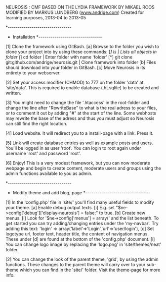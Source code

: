 
NEUROSIS : CMF BASED ON THE LYDIA FRAMEWORK BY MIKAEL ROOS
MODIFIED BY MARKUS LUNDBERG (www.andrige.com)
Created for learning purposes, 2013-04 to 2013-05

*--------------------------------
* Installation
*--------------------------------

[1] Clone the framework using GitBash.
  [a] Browse to the folder you wish to clone your project into by using these commands:
    [*] ls                                              | Lists all objects in folder
    [*] cd folder                                       | Enter folder with name 'folder'
    [*] git clone git:github.com/andrige/neurosis.git   | Clone framework into folder
  [b] Files should download into your folder in GitBash.
  [c] Move Neurosis in its entirety to your webserver.
      
[2] Set your access modifier (CHMOD) to 777 on the folder 'data' at 'site/data'.
    This is required to enable database (.ht.sqlite) to be created and written.
    
[3] You might need to change the file '.htaccess' in the root-folder and change the
    line after "RewriteBase" to what is the real adress to your files, or to comment it 
    out by adding "#" at the start of the line. Some webhosts may rewrite the base of 
    the adress and thus you must adjust so Neurosis can still find the right location.
    
[4] Load website. It will redirect you to a install-page with a link. Press it.

[5] Link will create database entries as well as example posts and users. 
    You'll be logged in as user 'root'. You can login to root again under username
    'root' and password 'root'.
    
[6] Enjoy! This is a very modest framework, but you can now moderate webpage and 
    begin to create content, moderate users and groups using the admin functions 
    available to you as admin.

*--------------------------------
* Modify theme and add blog, page
*--------------------------------

[1] In the 'config.php' file in 'site/' you'll find many useful fields to modify your theme.
  [a] Enable debug output texts.
    [i] E.g. set "$ne->config['debug']['display-neurosis'] = false;" to true.
  [b] Create new menus.
    [i] Look for '$ne->config['menus'] = array(' and the list beneath. To get started you can
        try adding/changing entries under the 'my-navbar'. Try adding this text:
        'login' => array('label'=>'Login','url'=>'user/login'),
  [c] Set logotype url, footer text, header title, the content of navigation menus.
      These under [d] are found at the bottom of the 'config.php' document.
    [i] You can change logo image by replacing the 'logo.png' in 'site/themes/neat' folder.

[2] You can change the look of the parent theme, 'grid', by using the admin functions.
    These changes to the parent theme will carry over to your sub-theme which you can
    find in the 'site/' folder. Visit the theme-page for more info.